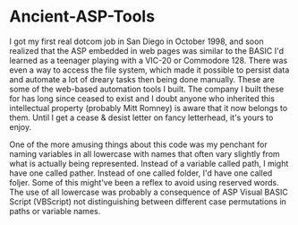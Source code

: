 # Ancient-ASP-Tools
I got my first real dotcom job in San Diego in October 1998, and 
soon realized that the ASP embedded in web pages was similar to the BASIC I'd learned as a teenager playing with a VIC-20 or Commodore 128.  There was even a way to access the file system, which made it possible to persist data and automate a lot of dreary tasks then being done manually.  These are some of the web-based automation tools I built.  The company I built these for has long since ceased to exist and I doubt anyone who inherited this intellectual property (probably Mitt Romney) is aware that it now belongs to them.  Until I get a cease & desist letter on fancy letterhead, it's yours to enjoy.

One of the more amusing things about this code was my penchant for naming variables in all lowercase with names that often vary slightly from what is actually being represented.  Instead of a variable called path, I might have one called pather. Instead of one called folder, I'd have one called foljer. Some of this might've been a reflex to avoid using reserved words. The use of all lowercase was probably a consequence of ASP Visual BASIC Script (VBScript) not distinguishing between different case permutations in paths or variable names.
